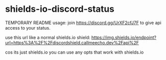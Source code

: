 # shields-io-discord-status
TEMPORARY README
usage:
join https://discord.gg/UrXF2cfJ7F to give api access to your status.

use this url like a normal shields.io shield: https://img.shields.io/endpoint?url=https%3A%2F%2Fdiscordshield.callmeecho.dev%2Fapi%2F<YOURDISCORDUSERID>

cos its just shields.io you can use any opts that work with shields.io
